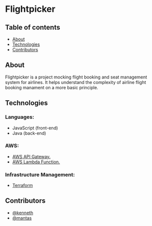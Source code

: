 # Flightpicker

## Table of contents
* [About](#about)
* [Technologies](#technologies)
* [Contributors](#contributors)

## About

Flightpicker is a project mocking flight booking and seat management system for airlines.
It helps understand the complexity of airline flight booking manament on a more basic principle.

## Technologies

### Languages: 
- JavaScript (front-end)
- Java (back-end)

### AWS:
- [AWS API Gateway.](https://aws.amazon.com/api-gateway/)
- [AWS Lambda Function.](https://aws.amazon.com/lambda/)

### Infrastructure Management:
- [Terraform](https://www.terraform.io/)

## Contributors

* [@kenneth](https://github.com/kennethgargan)
* [@mantas](https://github.com/mant45)